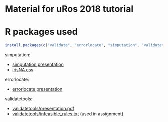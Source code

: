 # Material for uRos 2018 tutorial

# R packages used

```r
install.packages(c("validate", "errorlocate", "simputation", "validatetools"),dependencies = TRUE))
```

simputation:

- [simputation presentation](./validation/presentation.pdf)
- [irisNA.csv](https://raw.githubusercontent.com/data-cleaning/uRos2018_tutorial/master/simputation/irisNA.csv)

errorlocate:

- [errorlocate presentation](./errorlocate/presentation.pdf)

validatetools: 

- [validatetools/presentation.pdf](./validatetools/presentation.pdf)
- [validatetools/infeasible_rules.txt](https://raw.githubusercontent.com/data-cleaning/uRos2018_tutorial/master/validatetools/infeasible_rules.txt) (used in assignment)

